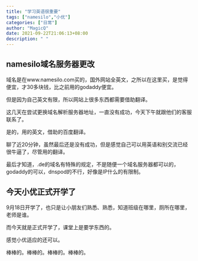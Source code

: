 ```yaml
---
title: "学习英语很重要"
tags: ["namesilo","小优"]
categories: ["日常"]
author: "MagicQ"
date: 2021-09-22T21:06:13+08:00
description: " "
---
```


## namesilo域名服务器更改
域名是在www.namesilo.com买的，国外网站全英文，之所以在这里买，是觉得便宜，才30多块钱，比之前用的godaddy便宜。

但是因为自己英文有限，所以网站上很多东西都需要借助翻译。

这几天在尝试更换域名解析服务器地址，一直没有成功，今天下午就跟他们的客服联系了。

是的，用的英文，借助的百度翻译。

聊了近20分钟，虽然最后还是没有成功，但是感觉自己可以用英语和别交流已经很牛逼了，尽管用的翻译。

最后才知道，.de的域名有特殊的规定，不是随便一个域名服务器都可以的，godaddy的可以，dnspod的不行，好像是IP什么的有限制。

## 今天小优正式开学了
9月18日开学了，也只是让小朋友们熟悉、熟悉，知道班级在哪里，厕所在哪里，老师是谁。

而今天就是正式开学了，课堂上是要学东西的。

感觉小优适应的还可以。

棒棒的。棒棒的。棒棒的。棒棒的。


